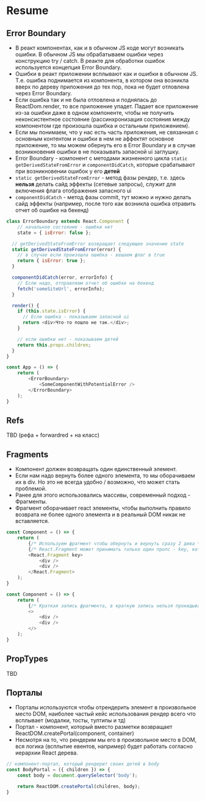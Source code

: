 # Resume

## Error Boundary
- В реакт компонентах, как и в обычном JS коде могут возникать ошибки. В обычном JS мы обрабатываем ошибки через конструкцию try / catch. В реакте для обработки ошибок используется концепция Error Boundary.
- Ошибки в реакт приложении всплывают как и ошибки в обычном JS. Т.е. ошибка поднимается из компонента, в котором она возникла вверх по дереву приложения до тех пор, пока не будет отловлена через Error Boundary.
- Если ошибка так и не была отловлена и поднялась до ReactDom.render, то все приложение упадет. Падает все приложение из-за ошибки даже в одном компоненте, чтобы не получить неконсистентное состояние (рассинхронизация состояния между компонентом где произошла ошибка и остальным приложением).
- Если мы понимаем, что у нас есть часть приложения, не связанная с основным контентом и ошибки в нем не аффектят основное приложение, то мы можем обернуть его в Error Boundary и в случае возникновения ошибки в не показывать запасной ui заглушку.
- Error Boundary - компонент с методами жизненного цикла ```static getDerivedStateFromError``` и ```componentDidCatch```, которые срабатывают при возникновении ошибок у его **детей**
- ```static getDerivedStateFromError``` - метод фазы рендер, т.е. здесь **нельзя** делать сайд эффекты (сетевые запросы), служит для включения флага отображения запасного ui
- ```componentDidCatch``` - метод фазы commit, тут можно и нужно делать сайд эффекты (например, после того как возникла ошибка отравить отчет об ошибке на бекенд)

```javascript
class ErrorBoundary extends React.Component {
    // начальное состояние - ошибки нет
    state = { isError: false };

  // getDerivedStateFromError возвращает следующее значение state
  static getDerivedStateFromError(error) {
    // в случае если произошла ошибка - вешаем флаг в true
    return { isError: true };
  }

  componentDidCatch(error, errorInfo) {
    // Если надо, отправляем отчет об ошибке на бекенд
    fetch('someSiteUrl', errorInfo);
  }

  render() {
    if (this.state.isError) {
      // Если ошибка - показываем запасной ui
      return <div>Что-то пошло не так.</div>;
    }

    // если ошибки нет - показываем детей
    return this.props.children;
  }
}

const App = () => {
    return (
        <ErrorBoundary>
            <SomeComponentWithPotentialError />
        </ErrorBoundary>
    );
}
```

## Refs
TBD (рефа + forwardred + на класс)

## Fragments
- Компонент должен возвращать один единственный элемент.
- Если нам надо вернуть более одного элемента, то мы оборачиваем их в div. Но это не всегда удобно / возможно, что может стать проблемой.
- Ранее для этого использовались массивы, современный подход - Фрагменты.
- Фрагмент оборачивает react элементы, чтобы выполнить правило возврата не более одного элемента и в реальный DOM никак не вставляется.

```javascript
const Component = () => {
    return (
        {/* Используем фрагмент чтобы обернуть и вернуть сразу 2 дива */}
        {/* React.Fragment может принимать только один пропс - key, который нужен, если мы используем фрагмент во время маппинга */}
        <React.Fragment key>
            <div />
            <div />
        </React.Fragment>
    );
}

const Component = () => {
    return (
        {/* Краткая запись фрагмента, в краткую запись нельзя прокидывать key */}
        <>
            <div />
            <div />
        </>
    );
}
```

## PropTypes
TBD

## Порталы
- Порталы используются чтобы отрендерить элемент в произвольное место DOM, наиболее частый кейс использования рендер всего что всплывает (модалки, тосты, тултипы и тд)
- Портал - компонент, который вместо разметки возвращает ReactDOM.createPortal(component, container)
- Несмотря на то, что рендерим мы его в произвольное место в DOM, вся логика (всплытие евентов, например) будет работать согласно иерархии React дерева.

```javascript
// компонент-портал, который рендерит своих детей в body
const BodyPortal = ({ children }) => {
    const body = document.querySelector('body');

    return ReactDOM.createPortal(children, body);
}
```
